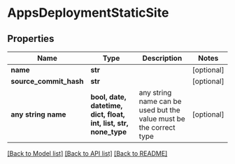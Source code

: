 # AppsDeploymentStaticSite


## Properties
Name | Type | Description | Notes
------------ | ------------- | ------------- | -------------
**name** | **str** |  | [optional] 
**source_commit_hash** | **str** |  | [optional] 
**any string name** | **bool, date, datetime, dict, float, int, list, str, none_type** | any string name can be used but the value must be the correct type | [optional]

[[Back to Model list]](../README.md#documentation-for-models) [[Back to API list]](../README.md#documentation-for-api-endpoints) [[Back to README]](../README.md)



